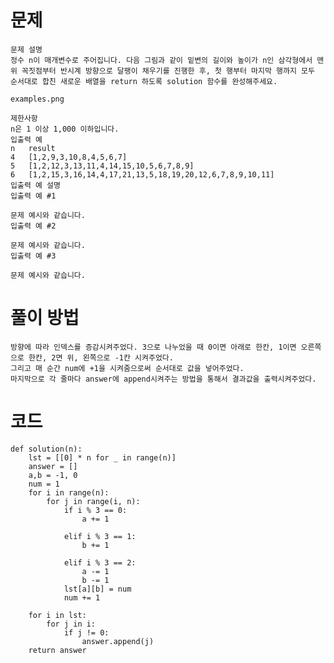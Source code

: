 # 문제

```
문제 설명
정수 n이 매개변수로 주어집니다. 다음 그림과 같이 밑변의 길이와 높이가 n인 삼각형에서 맨 위 꼭짓점부터 반시계 방향으로 달팽이 채우기를 진행한 후, 첫 행부터 마지막 행까지 모두 순서대로 합친 새로운 배열을 return 하도록 solution 함수를 완성해주세요.

examples.png

제한사항
n은 1 이상 1,000 이하입니다.
입출력 예
n	result
4	[1,2,9,3,10,8,4,5,6,7]
5	[1,2,12,3,13,11,4,14,15,10,5,6,7,8,9]
6	[1,2,15,3,16,14,4,17,21,13,5,18,19,20,12,6,7,8,9,10,11]
입출력 예 설명
입출력 예 #1

문제 예시와 같습니다.
입출력 예 #2

문제 예시와 같습니다.
입출력 예 #3

문제 예시와 같습니다.
```

# 풀이 방법

    방향에 따라 인덱스를 증감시켜주었다. 3으로 나누었을 때 0이면 아래로 한칸, 1이면 오른쪽으로 한칸, 2면 위, 왼쪽으로 -1칸 시켜주었다.
    그리고 매 순간 num에 +1을 시켜줌으로써 순서대로 값을 넣어주었다.
    마지막으로 각 줄마다 answer에 append시켜주는 방법을 통해서 결과값을 출력시켜주었다.
    

# 코드
```
def solution(n):
    lst = [[0] * n for _ in range(n)]
    answer = []
    a,b = -1, 0
    num = 1
    for i in range(n):
        for j in range(i, n):
            if i % 3 == 0:
                a += 1
                
            elif i % 3 == 1:
                b += 1
                
            elif i % 3 == 2:
                a -= 1
                b -= 1
            lst[a][b] = num
            num += 1
            
    for i in lst:
        for j in i:
            if j != 0:
                answer.append(j)
    return answer

```

